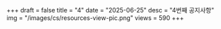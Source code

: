 +++
draft = false
title = "4"
date = "2025-06-25"
desc = "4번째 공지사항"
img = "/images/cs/resources-view-pic.png"
views = 590
+++
